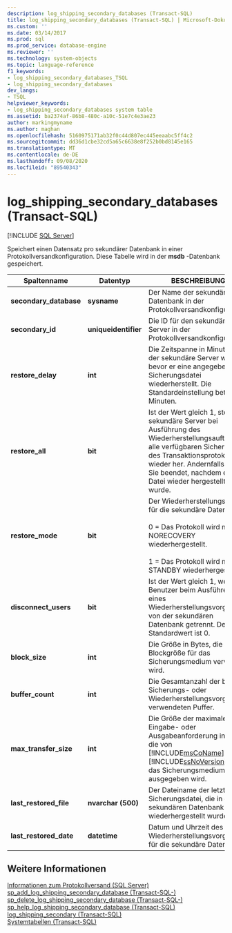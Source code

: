 ```yaml
---
description: log_shipping_secondary_databases (Transact-SQL)
title: log_shipping_secondary_databases (Transact-SQL) | Microsoft-Dokumentation
ms.custom: ''
ms.date: 03/14/2017
ms.prod: sql
ms.prod_service: database-engine
ms.reviewer: ''
ms.technology: system-objects
ms.topic: language-reference
f1_keywords:
- log_shipping_secondary_databases_TSQL
- log_shipping_secondary_databases
dev_langs:
- TSQL
helpviewer_keywords:
- log_shipping_secondary_databases system table
ms.assetid: ba2374af-86b8-480c-a10c-51e7c4e3ae23
author: markingmyname
ms.author: maghan
ms.openlocfilehash: 5160975171ab32f0c44d807ec445eeaabc5ff4c2
ms.sourcegitcommit: dd36d1cbe32cd5a65c6638e8f252b0bd8145e165
ms.translationtype: MT
ms.contentlocale: de-DE
ms.lasthandoff: 09/08/2020
ms.locfileid: "89540343"
---
```

# <a name="log_shipping_secondary_databases-transact-sql"></a>log_shipping_secondary_databases (Transact-SQL)
[!INCLUDE [SQL Server](../../includes/applies-to-version/sqlserver.md)]

  Speichert einen Datensatz pro sekundärer Datenbank in einer Protokollversandkonfiguration. Diese Tabelle wird in der **msdb** -Datenbank gespeichert.  
  
|Spaltenname|Datentyp|BESCHREIBUNG|  
|-----------------|---------------|-----------------|  
|**secondary_database**|**sysname**|Der Name der sekundären Datenbank in der Protokollversandkonfiguration.|  
|**secondary_id**|**uniqueidentifier**|Die ID für den sekundären Server in der Protokollversandkonfiguration.|  
|**restore_delay**|**int**|Die Zeitspanne in Minuten, die der sekundäre Server wartet, bevor er eine angegebene Sicherungsdatei wiederherstellt. Die Standardeinstellung beträgt 0 Minuten.|  
|**restore_all**|**bit**|Ist der Wert gleich 1, stellt der sekundäre Server bei Ausführung des Wiederherstellungsauftrags alle verfügbaren Sicherungen des Transaktionsprotokolls wieder her. Andernfalls wird Sie beendet, nachdem eine Datei wieder hergestellt wurde.|  
|**restore_mode**|**bit**|Der Wiederherstellungsmodus für die sekundäre Datenbank.<br /><br /> 0 = Das Protokoll wird mit NORECOVERY wiederhergestellt.<br /><br /> 1 = Das Protokoll wird mit STANDBY wiederhergestellt.|  
|**disconnect_users**|**bit**|Ist der Wert gleich 1, werden Benutzer beim Ausführen eines Wiederherstellungsvorgangs von der sekundären Datenbank getrennt. Der Standardwert ist 0.|  
|**block_size**|**int**|Die Größe in Bytes, die als Blockgröße für das Sicherungsmedium verwendet wird.|  
|**buffer_count**|**int**|Die Gesamtanzahl der beim Sicherungs- oder Wiederherstellungsvorgang verwendeten Puffer.|  
|**max_transfer_size**|**int**|Die Größe der maximalen Eingabe- oder Ausgabeanforderung in Bytes, die von [!INCLUDE[msCoName](../../includes/msconame-md.md)] [!INCLUDE[ssNoVersion](../../includes/ssnoversion-md.md)] an das Sicherungsmedium ausgegeben wird.|  
|**last_restored_file**|**nvarchar (500)**|Der Dateiname der letzten Sicherungsdatei, die in der sekundären Datenbank wiederhergestellt wurde.|  
|**last_restored_date**|**datetime**|Datum und Uhrzeit des letzten Wiederherstellungsvorgangs für die sekundäre Datenbank.|  
  
## <a name="see-also"></a>Weitere Informationen  
 [Informationen zum Protokollversand &#40;SQL Server&#41;](../../database-engine/log-shipping/about-log-shipping-sql-server.md)   
 [sp_add_log_shipping_secondary_database &#40;Transact-SQL-&#41;](../../relational-databases/system-stored-procedures/sp-add-log-shipping-secondary-database-transact-sql.md)   
 [sp_delete_log_shipping_secondary_database &#40;Transact-SQL-&#41;](../../relational-databases/system-stored-procedures/sp-delete-log-shipping-secondary-database-transact-sql.md)   
 [sp_help_log_shipping_secondary_database &#40;Transact-SQL&#41;](../../relational-databases/system-stored-procedures/sp-help-log-shipping-secondary-database-transact-sql.md)   
 [log_shipping_secondary &#40;Transact-SQL&#41;](../../relational-databases/system-tables/log-shipping-secondary-transact-sql.md)   
 [Systemtabellen &#40;Transact-SQL&#41;](../../relational-databases/system-tables/system-tables-transact-sql.md)  
  
  
